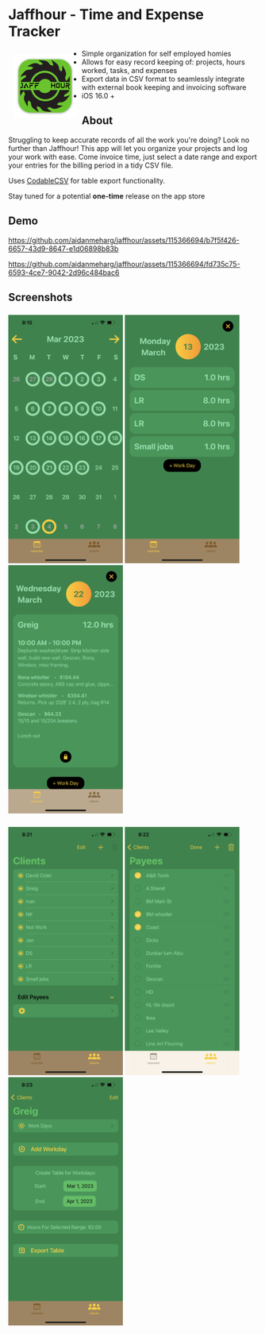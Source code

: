 # Jaffhour - Time and Expense Tracker

<img src="./jaffhour/Assets.xcassets/AppIcon.appiconset/mac128.png" align="left" hspace="10" vspace="10">

- Simple organization for self employed homies 
- Allows for easy record keeping of: projects, hours worked, tasks, and expenses
- Export data in CSV format to seamlessly integrate with external book keeping and invoicing software
- iOS 16.0 +


## About

Struggling to keep accurate records of all the work you're doing? Look no further than Jaffhour! This app will let you organize your projects and log your work with ease. Come invoice time, just select a date range and export your entries for the billing period in a tidy CSV file.

Uses [CodableCSV](https://github.com/dehesa/CodableCSV) for table export functionality.

Stay tuned for a potential **one-time** release on the app store

## Demo


https://github.com/aidanmeharg/jaffhour/assets/115366694/b7f5f426-6657-43d9-8647-e1d06898b83b

https://github.com/aidanmeharg/jaffhour/assets/115366694/fd735c75-6593-4ce7-9042-2d96c484bac6


## Screenshots

<h3>
  <img src="./demo_images/IMG_8218.PNG" height="500px">
  <img src="./demo_images/IMG_8219.PNG" height="500px">
  <img src="./demo_images/IMG_8220.PNG" height="500px">
</h3>

<h3>
  <img src="./demo_images/IMG_8221.PNG" height="500px">
  <img src="./demo_images/IMG_8222.PNG" height="500px">
  <img src="./demo_images/IMG_8223.PNG" height="500px">
</h3>
